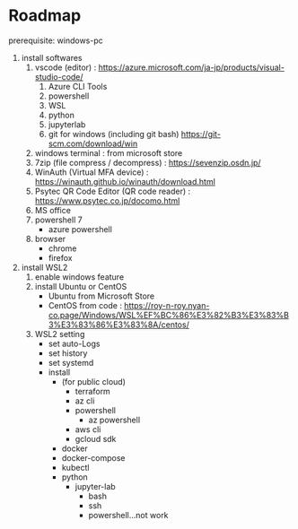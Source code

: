 # Roadmap

prerequisite: windows-pc

1. install softwares    
    1. vscode (editor) : https://azure.microsoft.com/ja-jp/products/visual-studio-code/  
        1. Azure CLI Tools  
        2. powershell  
        3. WSL  
        4. python
        1. jupyterlab
        1. git for windows (including git bash) https://git-scm.com/download/win
    2. windows terminal : from microsoft store  
    3. 7zip (file compress / decompress) : https://sevenzip.osdn.jp/  
    4. WinAuth (Virtual MFA device) : https://winauth.github.io/winauth/download.html  
    5. Psytec QR Code Editor (QR code reader) : https://www.psytec.co.jp/docomo.html  
    6. MS office
    7. powershell 7
        - azure powershell
    8. browser
        - chrome
        - firefox
2. install WSL2
    1. enable windows feature
    1. install Ubuntu or CentOS
        - Ubuntu from Microsoft Store
        - CentOS from code : https://roy-n-roy.nyan-co.page/Windows/WSL%EF%BC%86%E3%82%B3%E3%83%B3%E3%83%86%E3%83%8A/centos/
    1. WSL2 setting
        - set auto-Logs
        - set history
        - set systemd
        - install
            - (for public cloud)
                - terraform
                - az cli
                - powershell
                    - az powershell
                - aws cli
                - gcloud sdk
            - docker
            - docker-compose
            - kubectl
            - python
                - jupyter-lab
                    - bash
                    - ssh
                    - powershell...not work
  
